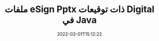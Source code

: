---
############################# Static ############################
layout: "auto-gen-signature"
date: 2022-03-01T15:12:22
draft: false
operation: Sign
signaturetype: Digital
fileformat: Pptx
productName: Java
lang: ar
productCode: java
otherformats: pdf doc docx docm dot dotx odt ott xls xlsx xlsm xlsb ods ots xltx xltm pptx pptm
breadcrumb: Put Digital signature on Pptx for Java

############################# Head ############################
head_title: "إضافة التوقيعات الإلكترونية الرقمية إلى ملف Pptx باستخدام Java"
head_description: "ضع التوقيع الرقمي على ملف Pptx لـ Java باستخدام بضعة أسطر من التعليمات البرمجية. استخدم GroupDocs Document Signature API لتوقيع عشرات تنسيقات الملفات."

############################# Header ############################
title: "ملفات eSign Pptx ذات توقيعات Digital في Java"
description: "كيفية إضافة توقيع Digital ببضعة أسطر من كود Java"
bg_image: "https://cms.admin.containerize.com/templates/aspose/App_Themes/V3/images/bg/header1.png"
bg_overlay: false
button:
    enable: true

############################# SubMenu ############################
submenu:
    enable: true

    left:
        img_alt: "GroupDocs.Signature for Java"
        image: "https://cms.admin.containerize.com/templates/groupdocs/images/product-logos/90x90-noborder/groupdocs-signature-java.png"
        product: "GroupDocs.Signature"
        platform: "Java"



############################# About ############################
about:
    enable: true
    title: "حول GroupDocs.Signature for Java واجهة برمجة تطبيقات التوقيعات الرقمية"
    content: |
        [GroupDocs.Signature for Java] (https://products.groupdocs.com/signature/java/) هي واجهة برمجة تطبيقات شائعة لتصميم المستندات باستخدام التوقيعات الإلكترونية الرقمية ، مع الشهادات الرقمية. بالنسبة إلى التوقيعات الرقمية ، تستخدم API ملفات شهادة PFX لتوقيع المستند باستخدام مفاتيح خاصة وعامة محمية بكلمة مرور. يمكن استخدام التواقيع الرقمية للمصادقة على مستندات الأعمال بصفحة eSign PDF معينة ، والتصديق على مستندات Microsoft Office بالكامل مثل Words و Excel وملفات Powerpoint ومستندات Open Office. يمكن للعملاء التعامل بسهولة مع التوقيعات مثل تحريرها أو إزالتها أو ضبطها. توفر واجهة برمجة التطبيقات طريقة للبحث عن التواقيع والتحقق منها. علاوة على ذلك ، يتم توفير الكثير من القدرات لتخصيص التوقيعات.
    

############################# Steps ############################
steps:
    enable: true
    title_left: "خطوات تسجيل Pptx باستخدام Digital في Java"
    content_left: |
        يوفر [GroupDocs.Signature for Java] (https://products.groupdocs.com/signature/java/) إمكانية توقيع مستندات Pptx بتوقيعات Digital بسرعة وسهولة.
        
        * قم بإنشاء مثيل لفئة التوقيع بتوفير ملف Pptx من المفترض أن يتم توقيعه كمسار أو دفق ذاكرة
        * إنشاء فئة SignOptions وتعيين جميع البيانات المطلوبة.
        * استدعاء أسلوب Signature.Sign () تمرير ملف الإخراج Pptx أو دفق الذاكرة

    title_right: " متطلبات النظام"
    content_right: |
        يتم دعم GroupDocs.Signature for Java على جميع الأنظمة الأساسية وأنظمة التشغيل الرئيسية. قبل تنفيذ الكود أدناه ، يرجى التأكد من تثبيت المتطلبات الأساسية التالية على نظامك.

        * أنظمة التشغيل: مايكروسوفت ويندوز ، لينوكس ، ماك
        * بيئات التطوير: NetBeans, Intellij IDEA, Eclipse, etc.
        * Java runtime: J2SE 6.0 and above
        * احصل على أحدث إصدار من GroupDocs.Signature for Java من [Maven] (https://repository.groupdocs.com/webapp/#/artifacts/browse/tree/General/repo/com/groupdocs/groupdocs-signature)
         
    code: |
        ```java    
                
        // Set up input Pptx file
        String filePath = "input.pptx";
        // Set up output file
        String outputFilePath = "output.pptx";
        // Provide digital certificate
        String certificateFilePath = "certificate.pfx";

        // Instantiate Signature for input file
        Signature signature = new Signature(filePath);

        //Provide sign options
        DigitalSignOptions options = new DigitalSignOptions(certificateFilePath);

        // set certificate password
        options.setPassword("1234567890");

        // set signature position
        options.setLeft(50);
        options.setTop(200);

        // sign Pptx document
        SignResult result = signature.sign(outputFilePath, options);

        ```

############################# Demos ############################
demos:
    enable: true
    title: "توقيع مستندات Pptx باستخدام العرض التوضيحي المباشر Digital"
    content: |
       وقّع ملف Pptx بتوقيعات مختلفة الآن من خلال زيارة موقع ويب [GroupDocs.Signature App] (https://products.groupdocs.app/signature/family). عرض تجريبي مجاني على الإنترنت في انتظارك.          

############################# More Formats ############################
more_formats:
    enable: true
    title: "توقيعات Digital المدعومة الأخرى لـ Java"
    content: |
        "يمكنك أيضًا توقيع Pptx بأنواع التوقيع الأخرى. يرجى الاطلاع على القائمة أدناه."
    format: 
       
       
back_to_top:
    enable: true
---